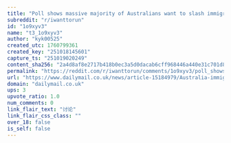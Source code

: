 ```yaml
---
title: "Poll shows massive majority of Australians want to slash immigration"
subreddit: "r/iwanttorun"
id: "1o9xyv3"
name: "t3_1o9xyv3"
author: "kyk00525"
created_utc: 1760799361
created_key: "251018145601"
capture_ts: "251019020249"
content_sha256: "2a4d8af8e2717b418b0ec3a5d0dacab6cff968446a440e31c701d864ca6023d3"
permalink: "https://reddit.com/r/iwanttorun/comments/1o9xyv3/poll_shows_massive_majority_of_australians_want/"
url: "https://www.dailymail.co.uk/news/article-15184979/Australia-immigration-migration-Albanese-Ley-poll.html"
domain: "dailymail.co.uk"
ups: 3
upvote_ratio: 1.0
num_comments: 0
link_flair_text: "讨论"
link_flair_css_class: ""
over_18: false
is_self: false
---
```


